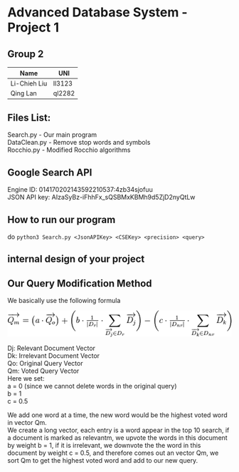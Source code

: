 # Advanced Database System - Project 1 

## Group 2
|  Name      |  UNI   |
|------------|--------|
|Li-Chieh Liu| ll3123 |
|  Qing Lan  | ql2282 |

## Files List:
Search.py - Our main program <br>
DataClean.py - Remove stop words and symbols <br>
Rocchio.py - Modified Rocchio algorithms <br>


## Google Search API
Engine ID: 014170202143592210537:4zb34sjofuu<br> 
JSON API key: AIzaSyBz-iFhhFx_sQSBMxKBMh9d5ZjD2nyQtLw

## How to run our program
do ``python3 Search.py <JsonAPIKey> <CSEKey> <precision> <query>``


## internal design of your project

## Our Query Modification Method
We basically use the following formula<br> 

![alt text](rocchio-formula.png "Rocchio Formula") <br> 

Dj: Relevant Document Vector<br> 
Dk: Irrelevant Document Vector<br> 
Qo: Original Query Vector<br> 
Qm: Voted Query Vector<br> 
Here we set:<br> 
a = 0 (since we cannot delete words in the original query)<br> 
b = 1<br> 
c = 0.5<br> 

We add one word at a time, the new word would be the highest voted word in vector Qm.<br> 
We create a long vector, each entry is a word appear in the top 10 search, if a document is marked as relevantm, we upvote the words in this document by weight b = 1, if it is irrelevant, we downvote the the word in this document by weight c = 0.5, and therefore comes out an vector Qm, we sort Qm to get the highest voted word and add to our new query. 


